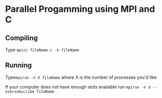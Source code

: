 # Parallel Progamming using MPI and C

## Compiling
Type
``mpicc fileName.c -o fileName``

## Running
Type``mpirun -n X fileName`` where X is the number of processes you'd like

If your computer does not have enough slots available run ``mpirun -n X --oversubscribe fileName``
